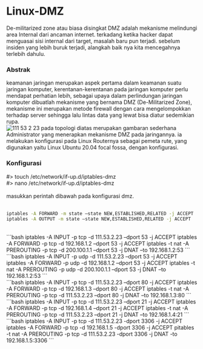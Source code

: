 # Linux-DMZ
De-militarized zone atau biasa disingkat DMZ adalah mekanisme melindungi area Internal dari ancaman internet. terkadang ketika hacker dapat menguasai sisi internal dari target, masalah baru pun terjadi. sebelum insiden yang lebih buruk terjadi, alangkah baik nya kita mencegahnya terlebih dahulu.
### Abstrak
keamanan jaringan merupakan aspek pertama dalam keamanan suatu jaringan komputer, kerentanan-kerentanan pada jaringan komputer perlu mendapat perhatian lebih, sebagai upaya dalam perlindungan jaringan komputer dibuatlah mekanisme yang bernama DMZ (De-Militarized Zone), mekanisme ini merupakan metode firewall dengan cara mengelompokkan terhadap server sehingga lalu lintas data yang lewat bisa diatur sedemikian rupa.
<br />
![111 53 2 23](https://user-images.githubusercontent.com/92193431/152504229-71cb9171-6877-4f81-89f3-86d30bee7d63.png)
pada topologi diatas merupakan gambaran sederhana Administrator yang menerapkan mekanisme DMZ pada jaringannya. ia melakukan konfigurasi pada Linux Routernya sebagai pemeta rute, yang digunakan yaitu Linux Ubuntu 20.04 focal fossa, dengan konfigurasi.
<br />
### Konfigurasi
#> touch /etc/network/if-up.d/iptables-dmz <br />
#> nano /etc/network/if-up.d/iptables-dmz <br />
<br />
masukkan perintah dibawah pada konfigurasi dmz. <br />
<br />
```bash
iptables -A FORWARD -m state –state NEW,ESTABLISHED,RELATED -j ACCEPT
iptables -A OUTPUT -m state –state NEW,ESTABLISHED,RELATED -j ACCEPT
```
<br />
```bash
iptables -A INPUT -p tcp -d 111.53.2.23 –dport 53 -j ACCEPT
iptables -A FORWARD -p tcp -d 192.168.1.2 –dport 53 -j ACCEPT
iptables -t nat -A PREROUTING -p tcp -d 200.100.1.1 –dport 53 -j DNAT –to 192.168.1.2:53
```
<br />
```bash
iptables -A INPUT -p udp -d 111.53.2.23 –dport 53 -j ACCEPT
iptables -A FORWARD -p udp -d 192.168.1.2 –dport 53 -j ACCEPT
iptables -t nat -A PREROUTING -p udp -d 200.100.1.1 –dport 53 -j DNAT –to 192.168.1.2:53
```
<br />
```bash
iptables -A INPUT -p tcp -d 111.53.2.23 –dport 80 -j ACCEPT 
iptables -A FORWARD -p tcp -d 192.168.1.3 –dport 80 -j ACCEPT
iptables -t nat -A PREROUTING -p tcp -d 111.53.2.23 –dport 80 -j DNAT –to 192.168.1.3:80
```
<br />
```bash
iptables -A INPUT -p tcp -d 111.53.2.23 –dport 21 -j ACCEPT
iptables -A FORWARD -p tcp -d 192.168.1.4 –dport 21 -j ACCEPT
iptables -t nat -A PREROUTING -p tcp -d 111.53.2.23 –dport 21 -j DNAT –to 192.168.1.4:21
```
<br />
```bash
iptables -A INPUT -p tcp -d 111.53.2.23 -dport 3306 -j ACCEPT 
iptables -A FORWARD -p tcp -d 192.168.1.5 -dport 3306 -j ACCEPT
pitables -t nat -A PREROUTING -p tcp -d 111.53.2.23 -dport 3306 -j DNAT -to 192.168.1.5:3306
```
<br />
 
  
